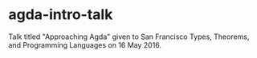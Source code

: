 # agda-intro-talk
Talk titled "Approaching Agda" given to San Francisco Types, Theorems, and Programming Languages on 16 May 2016.
